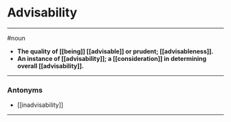 # Advisability
---
#noun
- **The quality of [[being]] [[advisable]] or prudent; [[advisableness]].**
- **An instance of [[advisability]]; a [[consideration]] in determining overall [[advisability]].**
---
### Antonyms
- [[inadvisability]]
---
